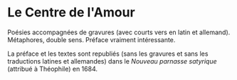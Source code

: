 # Le Centre de l'Amour

Poésies accompagnées de gravures (avec courts vers en latin et allemand). Métaphores, double sens. Préface vraiment intéressante.

La préface et les textes sont republiés (sans les gravures et sans les traductions latines et allemandes) dans le _Nouveau parnasse satyrique_ (attribué à Théophile) en 1684.
